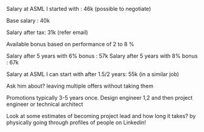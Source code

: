 Salary at ASML I started with : 46k (possible to negotiate)

Base salary : 40k

Salary after tax:  31k (refer email)

Available bonus based on performance of 2 to 8 %

Salary after 5 years with 6% bonus : 57k
Salary after 5 years with 8% bonus : 67k

Salary at ASML I can start with after 1.5/2 years: 55k (in a similar job)

Ask him about? leaving multiple offers without taking them

Promotions typically 3-5 years once. Design engineer 1,2 and then project engineer or technical architect



Look at some estimates of becoming project lead and how long it takes? by physically going through profiles of people on Linkedin!
